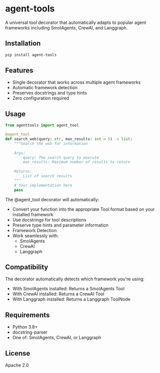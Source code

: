# agent-tools

A universal tool decorator that automatically adapts to popular agent frameworks including SmolAgents, CrewAI, and Langgraph.

## Installation

```bash
pip install agent-tools
```

## Features
* Single decorator that works across multiple agent frameworks
* Automatic framework detection
* Preserves docstrings and type hints
* Zero configuration required

## Usage
```python
from agenttools import agent_tool

@agent_tool
def search_web(query: str, max_results: int = 5) -> list:
    """Search the web for information
    
    Args:
        query: The search query to execute
        max_results: Maximum number of results to return
        
    Returns:
        List of search results
    """
    # Your implementation here
    pass
```

The @agent_tool decorator will automatically:

- Convert your function into the appropriate Tool format based on your installed framework
- Use docstrings for tool descriptions
- Preserve type hints and parameter information
- Framework Detection
- Work seamlessly with:
  * SmolAgents
  * CrewAI
  * Langgraph

## Compatibility

The decorator automatically detects which framework you're using:

* With SmolAgents installed: Returns a SmolAgents Tool
* With CrewAI installed: Returns a CrewAI Tool
* With Langgraph installed: Returns a Langgraph ToolNode

## Requirements
* Python 3.8+
* docstring-parser
* One of: SmolAgents, CrewAI, or Langgraph

## License
Apache 2.0

